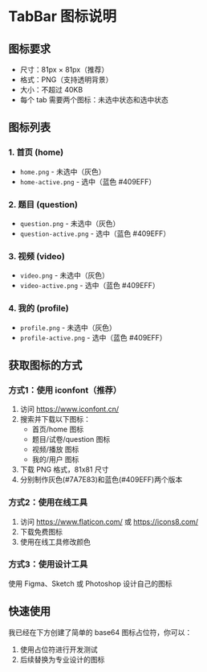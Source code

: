 # TabBar 图标说明

## 图标要求
- 尺寸：81px × 81px（推荐）
- 格式：PNG（支持透明背景）
- 大小：不超过 40KB
- 每个 tab 需要两个图标：未选中状态和选中状态

## 图标列表

### 1. 首页 (home)
- `home.png` - 未选中（灰色）
- `home-active.png` - 选中（蓝色 #409EFF）

### 2. 题目 (question)
- `question.png` - 未选中（灰色）
- `question-active.png` - 选中（蓝色 #409EFF）

### 3. 视频 (video)
- `video.png` - 未选中（灰色）
- `video-active.png` - 选中（蓝色 #409EFF）

### 4. 我的 (profile)
- `profile.png` - 未选中（灰色）
- `profile-active.png` - 选中（蓝色 #409EFF）

## 获取图标的方式

### 方式1：使用 iconfont（推荐）
1. 访问 https://www.iconfont.cn/
2. 搜索并下载以下图标：
   - 首页/home 图标
   - 题目/试卷/question 图标
   - 视频/播放 图标
   - 我的/用户 图标
3. 下载 PNG 格式，81x81 尺寸
4. 分别制作灰色(#7A7E83)和蓝色(#409EFF)两个版本

### 方式2：使用在线工具
1. 访问 https://www.flaticon.com/ 或 https://icons8.com/
2. 下载免费图标
3. 使用在线工具修改颜色

### 方式3：使用设计工具
使用 Figma、Sketch 或 Photoshop 设计自己的图标

## 快速使用

我已经在下方创建了简单的 base64 图标占位符，你可以：
1. 使用占位符进行开发测试
2. 后续替换为专业设计的图标

